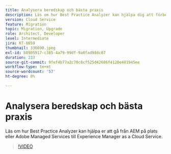 ```yaml
---
title: Analysera beredskap och bästa praxis
description: Läs om hur Best Practice Analyzer kan hjälpa dig att förbereda programmet för att flyttas till Experience Manager as a Cloud Service
version: Cloud Service
feature: Migration
topic: Migration, Upgrade
role: Architect, Developer
level: Intermediate
jira: KT-8659
thumbnail: 336690.jpeg
exl-id: b8905917-c385-4a79-99df-9a0fad98dc87
duration: 233
source-git-commit: 9fef4b77a2c70c8cf525d42686f4120e481945ee
workflow-type: tm+mt
source-wordcount: '57'
ht-degree: 0%

---
```


# Analysera beredskap och bästa praxis

Läs om hur Best Practice Analyzer kan hjälpa er att gå från AEM på plats eller Adobe Managed Services till Experience Manager as a Cloud Service.

>[!VIDEO](https://video.tv.adobe.com/v/336690?quality=12&learn=on)
